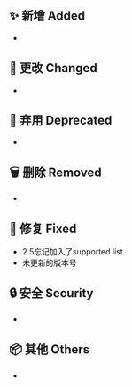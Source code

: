 ## ✨ 新增 Added

-

## 🔧 更改 Changed

-

## 🚨 弃用 Deprecated

-

## 🗑️ 删除 Removed

-

## 🐛 修复 Fixed

- 2.5忘记加入了supported list
- 未更新的版本号

## 🔒 安全 Security

-

## 📦 其他 Others

-